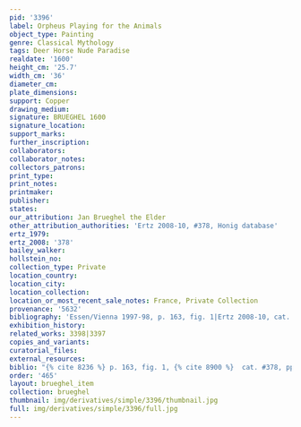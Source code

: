 ```yaml
---
pid: '3396'
label: Orpheus Playing for the Animals
object_type: Painting
genre: Classical Mythology
tags: Deer Horse Nude Paradise
realdate: '1600'
height_cm: '25.7'
width_cm: '36'
diameter_cm: 
plate_dimensions: 
support: Copper
drawing_medium: 
signature: BRUEGHEL 1600
signature_location: 
support_marks: 
further_inscription: 
collaborators: 
collaborator_notes: 
collectors_patrons: 
print_type: 
print_notes: 
printmaker: 
publisher: 
states: 
our_attribution: Jan Brueghel the Elder
other_attribution_authorities: 'Ertz 2008-10, #378, Honig database'
ertz_1979: 
ertz_2008: '378'
bailey_walker: 
hollstein_no: 
collection_type: Private
location_country: 
location_city: 
location_collection: 
location_or_most_recent_sale_notes: France, Private Collection
provenance: '5632'
bibliography: 'Essen/Vienna 1997-98, p. 163, fig. 1|Ertz 2008-10, cat. #378, pp. 753-64'
exhibition_history: 
related_works: 3398|3397
copies_and_variants: 
curatorial_files: 
external_resources: 
biblio: "{% cite 8236 %} p. 163, fig. 1, {% cite 8900 %}  cat. #378, pp. 753-64"
order: '465'
layout: brueghel_item
collection: brueghel
thumbnail: img/derivatives/simple/3396/thumbnail.jpg
full: img/derivatives/simple/3396/full.jpg
---
```

